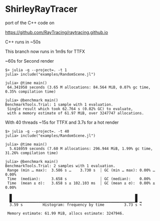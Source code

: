 # ShirleyRayTracer

port of the C++ code on

https://github.com/RayTracing/raytracing.github.io

C++ runs in ~50s

This branch now runs in 1m9s for TTFX

~60s for Second render

```
$> julia -q --project=. -t 1
julia> include("examples/RandomScene.jl")

julia> @time main()
 64.341958 seconds (3.65 M allocations: 84.564 MiB, 0.07% gc time, 0.35% compilation time)
 
julia> @benchmark main()
BenchmarkTools.Trial: 1 sample with 1 evaluation.
 Single result which took 62.764 s (0.02% GC) to evaluate,
 with a memory estimate of 61.97 MiB, over 3247747 allocations.

```

With 40 threads ~15s for TTFX and 3.7s for a hot render

```
$> julia -q --project=. -t 40
julia> include("examples/RandomScene.jl")

julia> @time main()
  5.616959 seconds (7.60 M allocations: 296.944 MiB, 1.99% gc time, 31.26% compilation time)

julia> @benchmark main()
BenchmarkTools.Trial: 2 samples with 1 evaluation.
 Range (min … max):  3.586 s …    3.730 s  ┊ GC (min … max): 0.00% … 0.00%
 Time  (median):     3.658 s               ┊ GC (median):    0.00%
 Time  (mean ± σ):   3.658 s ± 102.103 ms  ┊ GC (mean ± σ):  0.00% ± 0.00%

  █                                                        █  
  █▁▁▁▁▁▁▁▁▁▁▁▁▁▁▁▁▁▁▁▁▁▁▁▁▁▁▁▁▁▁▁▁▁▁▁▁▁▁▁▁▁▁▁▁▁▁▁▁▁▁▁▁▁▁▁▁█ ▁
  3.59 s         Histogram: frequency by time         3.73 s <

 Memory estimate: 61.99 MiB, allocs estimate: 3247946.

```
